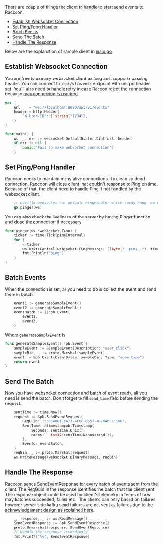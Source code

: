 There are couple of things the client to handle to start send events to Raccoon.

- [Establish Websocket Connection](#establish-websocket-connection)
- [Set Ping/Pong Handler](#set-pingpong-handler)
- [Batch Events](#batch-events)
- [Send The Batch](#send-the-batch)
- [Handle The Response](#handle-the-response)

Below are the explanation of sample client in [main.go](https://github.com/raystack/raccoon/tree/main/docs/example/main.go)

## Establish Websocket Connection

You are free to use any websocket client as long as it supports passing header. You can connect to `/api/v1/events` endpoint with uniq id header set. You'll also need to handle retry in case Raccon reject the connection because [max connection is reached]().

```go
var (
	url    = "ws://localhost:8080/api/v1/events"
	header = http.Header{
		"X-User-ID": []string{"1234"},
	}
)

func main() {
	ws, _, err := websocket.DefaultDialer.Dial(url, header)
	if err != nil {
		panic("Fail to make websocket connection")
	}
```

## Set Ping/Pong Handler

Raccoon needs to maintain many alive connections. To clean up dead connection, Raccoon will close client that couldn't response to Ping on time. Because of that, the client need to handle Ping if not handled by the websocket client.

```go
	// Gorilla websocket has default PingHandler which sends Pong. No need to explicitly heandle it.
	go pinger(ws)
```

You can also check the liveliness of the server by having Pinger function and close the connection if necessary

```go
func pinger(ws *websocket.Conn) {
	ticker := time.Tick(pingInterval)
	for {
		<-ticker
		ws.WriteControl(websocket.PingMessage, []byte("--ping--"), time.Now().Add(pingInterval))
		fmt.Println("ping")
	}
}
```

## Batch Events

When the connection is set, all you need to do is collect the event and send them in batch.

```go
	event1 := generateSampleEvent()
	event2 := generateSampleEvent()
	eventBatch := []*pb.Event{
		event1,
		event2,
	}
```

Where `generateSampleEvent` is

```go
func generateSampleEvent() *pb.Event {
	sampleEvent := &SampleEvent{Description: "user_click"}
	sampleBin, _ := proto.Marshal(sampleEvent)
	event := &pb.Event{EventBytes: sampleBin, Type: "some-type"}
	return event
}
```

## Send The Batch

Now you have websocket connection and batch of event ready, all you need is send the batch. Don't forget to fill `send_time` field before sending the request.

```go
	sentTime := time.Now()
	request := &pb.SendEventRequest{
		ReqGuid: "55F648D1-9A73-4F6C-8657-4D26A6C1F168",
		SentTime: &timestamppb.Timestamp{
			Seconds: sentTime.Unix(),
			Nanos:   int32(sentTime.Nanosecond()),
		},
		Events: eventBatch,
	}
	reqBin, _ := proto.Marshal(request)
	ws.WriteMessage(websocket.BinaryMessage, reqBin)
```

## Handle The Response

Raccoon sends SendEventResponse for every batch of events sent from the client. The ReqGuid in the response identifies the batch that the client sent. The response object could be used for client's telemetry in terms of how may batches succeeded, failed etc., The clients can retry based on failures however server side kafka send failures are not sent as failures due to the [acknowledgement design as explained here](https://github.com/raystack/raccoon/blob/main/docs/concepts/architecture.md#acknowledging-events).

```go
	_, response, _ := ws.ReadMessage()
	SendEventResponse := &pb.SendEventResponse{}
	proto.Unmarshal(response, SendEventResponse)
	// Handle the response accordingly
	fmt.Printf("%v", SendEventResponse)
```
